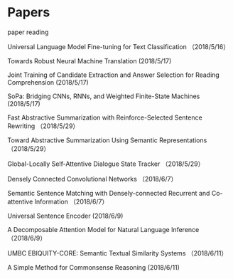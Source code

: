 # Papers
paper reading

Universal Language Model Fine-tuning for Text Classification （2018/5/16）

Towards Robust Neural Machine Translation (2018/5/17)

Joint Training of Candidate Extraction and Answer Selection for Reading Comprehension (2018/5/17)

SoPa: Bridging CNNs, RNNs, and Weighted Finite-State Machines (2018/5/17)

Fast Abstractive Summarization with Reinforce-Selected Sentence Rewriting （2018/5/29）

Toward Abstractive Summarization Using Semantic Representations （2018/5/29）

Global-Locally Self-Attentive Dialogue State Tracker （2018/5/29）

Densely Connected Convolutional Networks （2018/6/7）

Semantic Sentence Matching with Densely-connected Recurrent and Co-attentive Information （2018/6/7）

Universal Sentence Encoder (2018/6/9)

A Decomposable Attention Model for Natural Language Inference （2018/6/9）

UMBC EBIQUITY-CORE: Semantic Textual Similarity Systems （2018/6/11）

A Simple Method for Commonsense Reasoning (2018/6/11)
